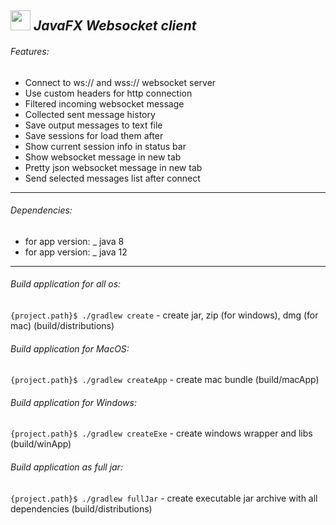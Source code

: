 ## <img src="application.ico" width="32" height="32"> *JavaFX Websocket client*

###### Features:
* Connect to ws:// and wss:// websocket server
* Use custom headers for http connection
* Filtered incoming websocket message
* Collected sent message history
* Save output messages to text file
* Save sessions for load them after
* Show current session info in status bar
* Show websocket message in new tab
* Pretty json websocket message in new tab
* Send selected messages list after connect

---

###### Dependencies:
* for app version: _ java 8 
* for app version: _ java 12 

---
 
###### Build application for all os:
`{project.path}$ ./gradlew create` - create jar, zip (for windows), dmg (for mac) (build/distributions)

###### Build application for MacOS:
`{project.path}$ ./gradlew createApp` - create mac bundle (build/macApp)

###### Build application for Windows:
`{project.path}$ ./gradlew createExe` - create windows wrapper and libs (build/winApp)

###### Build application as full jar:
`{project.path}$ ./gradlew fullJar` - create executable jar archive with all dependencies (build/distributions)

